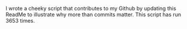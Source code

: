 I wrote a cheeky script that contributes to my Github by updating this ReadMe to illustrate why more than commits matter. This script has run 3653 times.